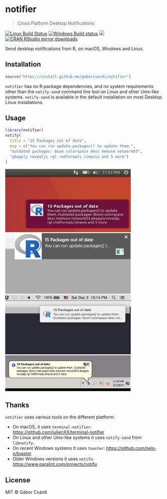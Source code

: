 
# notifier

> Cross Platform Desktop Notifications

[![Linux Build Status](https://travis-ci.org/gaborcsardi/notifier.svg?branch=master)](https://travis-ci.org/gaborcsardi/notifier)
[![Windows Build status](https://ci.appveyor.com/api/projects/status/github/gaborcsardi/notifier?svg=true)](https://ci.appveyor.com/project/gaborcsardi/notifier)
[![](https://www.r-pkg.org/badges/version/notifier)](https://www.r-pkg.org/pkg/notifier)
[![CRAN RStudio mirror downloads](https://cranlogs.r-pkg.org/badges/notifier)](https://www.r-pkg.org/pkg/notifier)

Send desktop notifications from R, on macOS, Windows and Linux.

## Installation

```r
source("https://install-github.me/gaborcsardi/notifier")
```

`notifier` has no R package dependencies, and no system requirements
other than the `notify-send` command line tool on Linux and other
Unix-like systems. `notify-send` is available in the default installation
on most Desktop Linux installations.

## Usage

```r
library(notifier)
notify(
  title = "15 Packages out of date",
  msg = c("You can run update.packages() to update them.",
  "Outdated packages: Boom colorspace desc memuse networkD3",
  "pbapply revealjs rgl rmdformats timevis and 5 more")
)
```

<img src="/inst/linux.png" width="400" alt="Linux">
<img src="/inst/windows.png" width="400" alt="Windows 8 or newer">

<img src="inst/macos.png" width="400" alt="macOS">
<img src="/inst/oldwindows.png" width="400" alt="Old Windows">

## Thanks

`notifier` uses various tools on the different platform:

* On macOS, it uses `terminal-notifier`:
  https://github.com/julienXX/terminal-notifier
* On Linux and other Unix-like systems it uses `notify-send` from
  `libnotify`.
* On recent Windows systems it uses `toaster`:
  https://github.com/nels-o/toaster
* Older Windows versions it uses `notifu`:
  https://www.paralint.com/projects/notifu

## License

MIT © Gábor Csárdi
